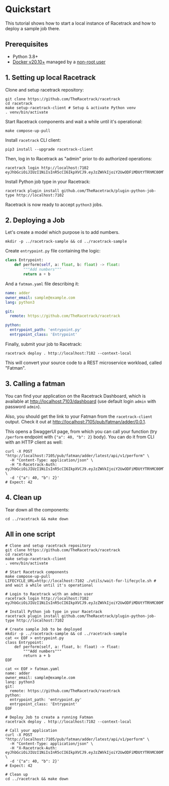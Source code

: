 # Quickstart

This tutorial shows how to start a local instance of Racetrack
and how to deploy a sample job there.

## Prerequisites

- Python 3.8+
- [Docker v20.10+](https://docs.docker.com/engine/install/ubuntu/)
  managed by a [non-root user](https://docs.docker.com/engine/install/linux-postinstall/#manage-docker-as-a-non-root-user)

## 1. Setting up local Racetrack

Clone and setup racetrack repository:
```shell
git clone https://github.com/TheRacetrack/racetrack
cd racetrack
make setup-racetrack-client # Setup & activate Python venv
. venv/bin/activate
```

Start Racetrack components and wait a while until it's operational:
```shell
make compose-up-pull
```

Install `racetrack` CLI client:
```
pip3 install --upgrade racetrack-client
```

Then, log in to Racetrack as "admin" prior to do authorized operations:
```
racetrack login http://localhost:7102 eyJhbGciOiJIUzI1NiIsInR5cCI6IkpXVCJ9.eyJzZWVkIjoiY2UwODFiMDUtYTRhMC00MTRhLThmNmEtODRjMDIzMTkxNmE2Iiwic3ViamVjdCI6ImFkbWluIiwic3ViamVjdF90eXBlIjoidXNlciIsInNjb3BlcyI6bnVsbH0.xDUcEmR7USck5RId0nwDo_xtZZBD6pUvB2vL6i39DQI
```

Install Python job type in your Racetrack:
```
racetrack plugin install github.com/TheRacetrack/plugin-python-job-type http://localhost:7102
```

Racetrack is now ready to accept `python3` jobs.

## 2. Deploying a Job

Let's create a model which purpose is to add numbers.

```
mkdir -p ../racetrack-sample && cd ../racetrack-sample
```

Create `entrypoint.py` file containing the logic:
```python
class Entrypoint:
    def perform(self, a: float, b: float) -> float:
        """Add numbers"""
        return a + b
```

And a `fatman.yaml` file describing it:

```yaml
name: adder
owner_email: sample@example.com
lang: python3

git:
  remote: https://github.com/TheRacetrack/racetrack

python:
  entrypoint_path: 'entrypoint.py'
  entrypoint_class: 'Entrypoint'
```

Finally, submit your job to Racetrack:
```
racetrack deploy . http://localhost:7102 --context-local
```

This will convert your source code to a REST microservice workload, called "Fatman".

## 3. Calling a fatman

You can find your application on the Racetrack Dashboard,
which is available at [http://localhost:7103/dashboard](http://localhost:7103/dashboard)
(use default login `admin` with password `admin`).

Also, you should get the link to your Fatman from the `racetrack-client` output.
Check it out at [http://localhost:7105/pub/fatman/adder/0.0.1](http://localhost:7105/pub/fatman/adder/0.0.1).

This opens a SwaggerUI page, from which you can call your function
(try `/perform` endpoint with `{"a": 40, "b": 2}` body).
You can do it from CLI with an HTTP client as well:
```shell
curl -X POST "http://localhost:7105/pub/fatman/adder/latest/api/v1/perform" \
  -H "Content-Type: application/json" \
  -H "X-Racetrack-Auth: eyJhbGciOiJIUzI1NiIsInR5cCI6IkpXVCJ9.eyJzZWVkIjoiY2UwODFiMDUtYTRhMC00MTRhLThmNmEtODRjMDIzMTkxNmE2Iiwic3ViamVjdCI6ImFkbWluIiwic3ViamVjdF90eXBlIjoidXNlciIsInNjb3BlcyI6bnVsbH0.xDUcEmR7USck5RId0nwDo_xtZZBD6pUvB2vL6i39DQI" \
  -d '{"a": 40, "b": 2}'
# Expect: 42
```

## 4. Clean up

Tear down all the components:
```shell
cd ../racetrack && make down
```

## All in one script

```shell
# Clone and setup racetrack repository
git clone https://github.com/TheRacetrack/racetrack
cd racetrack
make setup-racetrack-client
. venv/bin/activate

# Start Racetrack components
make compose-up-pull
LIFECYCLE_URL=http://localhost:7102 ./utils/wait-for-lifecycle.sh # and wait a while until it's operational

# Login to Racetrack with an admin user
racetrack login http://localhost:7102 eyJhbGciOiJIUzI1NiIsInR5cCI6IkpXVCJ9.eyJzZWVkIjoiY2UwODFiMDUtYTRhMC00MTRhLThmNmEtODRjMDIzMTkxNmE2Iiwic3ViamVjdCI6ImFkbWluIiwic3ViamVjdF90eXBlIjoidXNlciIsInNjb3BlcyI6bnVsbH0.xDUcEmR7USck5RId0nwDo_xtZZBD6pUvB2vL6i39DQI

# Install Python job type in your Racetrack
racetrack plugin install github.com/TheRacetrack/plugin-python-job-type http://localhost:7102

# Create sample Job to be deployed
mkdir -p ../racetrack-sample && cd ../racetrack-sample
cat << EOF > entrypoint.py
class Entrypoint:
    def perform(self, a: float, b: float) -> float:
        """Add numbers"""
        return a + b
EOF

cat << EOF > fatman.yaml
name: adder
owner_email: sample@example.com
lang: python3
git:
  remote: https://github.com/TheRacetrack/racetrack
python:
  entrypoint_path: 'entrypoint.py'
  entrypoint_class: 'Entrypoint'
EOF

# Deploy Job to create a running Fatman
racetrack deploy . http://localhost:7102 --context-local

# Call your application
curl -X POST "http://localhost:7105/pub/fatman/adder/latest/api/v1/perform" \
  -H "Content-Type: application/json" \
  -H "X-Racetrack-Auth: eyJhbGciOiJIUzI1NiIsInR5cCI6IkpXVCJ9.eyJzZWVkIjoiY2UwODFiMDUtYTRhMC00MTRhLThmNmEtODRjMDIzMTkxNmE2Iiwic3ViamVjdCI6ImFkbWluIiwic3ViamVjdF90eXBlIjoidXNlciIsInNjb3BlcyI6bnVsbH0.xDUcEmR7USck5RId0nwDo_xtZZBD6pUvB2vL6i39DQI" \
  -d '{"a": 40, "b": 2}'
# Expect: 42

# Clean up
cd ../racetrack && make down
```
